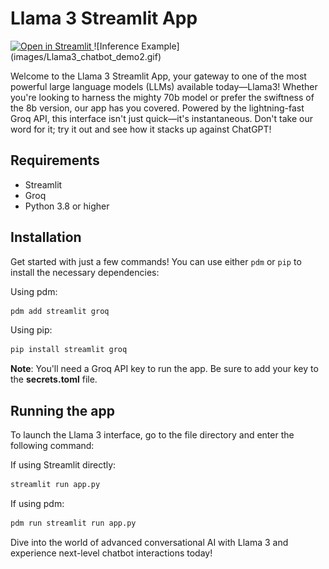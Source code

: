 # Llama 3 Streamlit App

<a href="https://llama3demo.streamlit.app/" target="_blank">
    <img src="[https://yourdomain.com/path/to/button-image.png](https://static.vecteezy.com/system/resources/thumbnails/002/589/005/small/cute-llama-wild-animal-line-style-icon-free-vector.jpg)" alt="Open in Streamlit">
</a>
![Inference Example](images/Llama3_chatbot_demo2.gif)

Welcome to the Llama 3 Streamlit App, your gateway to one of the most powerful large language models (LLMs) available today—Llama3! Whether you're looking to harness the mighty 70b model or prefer the swiftness of the 8b version, our app has you covered. Powered by the lightning-fast Groq API, this interface isn't just quick—it's instantaneous. Don't take our word for it; try it out and see how it stacks up against ChatGPT!

## Requirements
- Streamlit
- Groq 
- Python 3.8 or higher

## Installation
Get started with just a few commands! You can use either `pdm` or `pip` to install the necessary dependencies:

Using pdm:
```bash
pdm add streamlit groq
```

Using pip:
```bash
pip install streamlit groq
```
**Note**: You'll need a Groq API key to run the app. Be sure to add your key to the **secrets.toml** file.

## Running the app
To launch the Llama 3 interface, go to the file directory and enter the following command:

If using Streamlit directly:
```bash
streamlit run app.py
```
If using pdm:

```bash
pdm run streamlit run app.py
```

Dive into the world of advanced conversational AI with Llama 3 and experience next-level chatbot interactions today!

